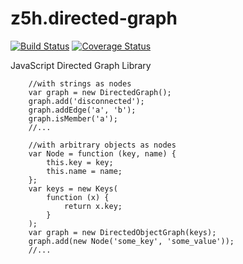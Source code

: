 z5h.directed-graph
=========

[![Build Status](https://travis-ci.org/z5h/z5h.directed-graph.svg?branch=master)](https://travis-ci.org/z5h/z5h.directed-graph)
[![Coverage Status](https://img.shields.io/coveralls/z5h/z5h.directed-graph.svg)](https://coveralls.io/r/z5h/z5h.directed-graph?branch=master)

JavaScript Directed Graph Library

```
    //with strings as nodes
    var graph = new DirectedGraph();     
    graph.add('disconnected');
    graph.addEdge('a', 'b');
    graph.isMember('a');
    //...
    
    //with arbitrary objects as nodes
    var Node = function (key, name) {
        this.key = key;
        this.name = name;
    };
    var keys = new Keys(
        function (x) {
            return x.key;
        }
    );
    var graph = new DirectedObjectGraph(keys);
    graph.add(new Node('some_key', 'some_value'));
    //...
```